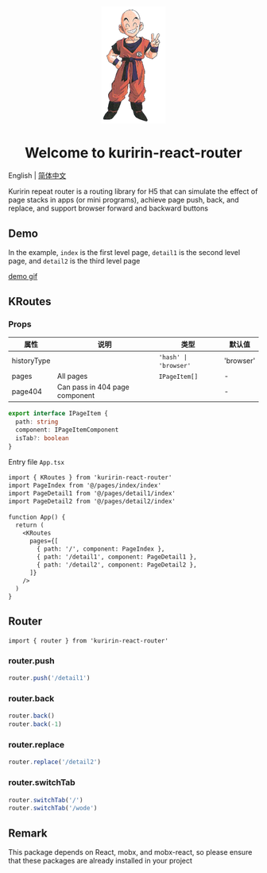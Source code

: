 <p align="center" style="color: #343a40">
  <img src="https://raw.githubusercontent.com/jiqishoubi/kuririn-react-router/master/static/kuririn-logo.jpg" alt="kuririn-react-router logo" width="130">
  <h1 align="center">Welcome to kuririn-react-router</h1>
</p>

English | [简体中文](https://github.com/jiqishoubi/kuririn-react-router/blob/master/README.zh-CN.md)

Kuririn repeat router is a routing library for H5 that can simulate the effect of page stacks in apps (or mini programs), achieve page push, back, and replace, and support browser forward and backward buttons

## Demo

In the example, `index` is the first level page, `detail1` is the second level page, and `detail2` is the third level page

[demo gif](https://p9-juejin.byteimg.com/tos-cn-i-k3u1fbpfcp/0ef290dad56a4ee290fd6309b6d85cc1~tplv-k3u1fbpfcp-jj-mark:0:0:0:0:q75.image#?w=2028&h=1608&s=11646572&e=gif&f=1640&b=24241e)

## KRoutes

### Props

| 属性        | 说明                           | 类型                  | 默认值    |
| ----------- | ------------------------------ | --------------------- | --------- |
| historyType |                                | `'hash' \| 'browser'` | 'browser' |
| pages       | All pages                      | `IPageItem[]`         | -         |
| page404     | Can pass in 404 page component |                       | -         |

```ts
export interface IPageItem {
  path: string
  component: IPageItemComponent
  isTab?: boolean
}
```

Entry file `App.tsx`

```tsx
import { KRoutes } from 'kuririn-react-router'
import PageIndex from '@/pages/index/index'
import PageDetail1 from '@/pages/detail1/index'
import PageDetail2 from '@/pages/detail2/index'

function App() {
  return (
    <KRoutes
      pages={[
        { path: '/', component: PageIndex },
        { path: '/detail1', component: PageDetail1 },
        { path: '/detail2', component: PageDetail2 },
      ]}
    />
  )
}
```

## Router

`import { router } from 'kuririn-react-router'`

### router.push

```ts
router.push('/detail1')
```

### router.back

```ts
router.back()
router.back(-1)
```

### router.replace

```ts
router.replace('/detail2')
```

### router.switchTab

```ts
router.switchTab('/')
router.switchTab('/wode')
```

## Remark

This package depends on React, mobx, and mobx-react, so please ensure that these packages are already installed in your project

